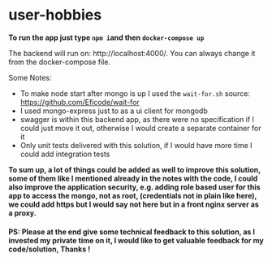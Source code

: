 # user-hobbies


**To run the app just type `npm i`and then `docker-compose up`**

The backend will run on: http://localhost:4000/. You can always change it
from the docker-compose file.

Some Notes:
* To make node start after mongo is up I used the `wait-for.sh` source: https://github.com/Eficode/wait-for
* I used mongo-express just to as a ui client for mongodb
* swagger is within this backend app, as there were no specification if I could 
just move it out, otherwise I would create a separate container for it
* Only unit tests delivered with this solution, if I would have more time I could add integration tests

**To sum up, a lot of things could be added as well to improve this solution, some of them like I mentioned already
in the notes with the code, I could also improve the application security, e.g. adding role based user for this app 
to access the mongo, not as root, (credentials not in plain like here), we could add https but I would say not here but in a front nginx server as a proxy.**


#### PS: Please at the end give some technical feedback to this solution, as I invested my private time on it, I would like to get valuable feedback for my code/solution, Thanks !                                